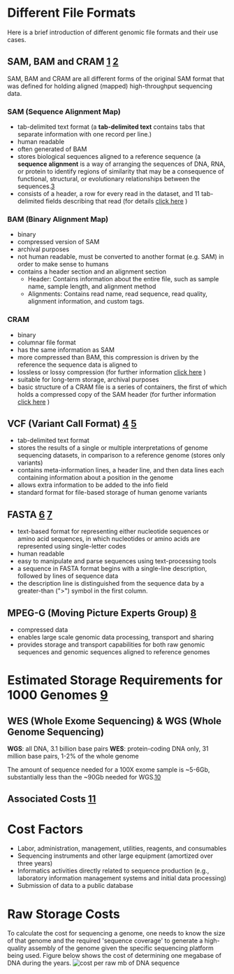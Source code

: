 # Different File Formats
Here is a brief introduction of different genomic file formats and their use cases.

## SAM, BAM and CRAM [1](https://gatk.broadinstitute.org/hc/en-us/articles/360035890791-SAM-or-BAM-or-CRAM-Mapped-sequence-data-formats) [2](https://learn.gencore.bio.nyu.edu/ngs-file-formats/sambam-format/)
SAM, BAM and CRAM are all different forms of the original SAM format that was defined for holding aligned (mapped) high-throughput sequencing data.

### SAM (Sequence Alignment Map)
- tab-delimited text format (a **tab-delimited text** contains tabs that separate information with one record per line.)
- human readable
- often generated of BAM
- stores biological sequences aligned to a reference sequence (a **sequence alignment** is a way of arranging the sequences of DNA, RNA, or protein to identify regions of similarity that may be a consequence of functional, structural, or evolutionary relationships between the sequences.[3](https://en.wikipedia.org/wiki/Sequence_alignment)
- consists of a header, a row for every read in the dataset, and 11 tab-delimited fields describing that read (for details [click here](https://en.wikipedia.org/wiki/SAM_(file_format)#Format) )

### BAM  (Binary Alignment Map)
- binary
- compressed version of SAM
- archival purposes
- not human readable, must be converted to another format (e.g. SAM) in order to make sense to humans
- contains a header section and an alignment section
  -	Header: Contains information about the entire file, such as sample name, sample length, and alignment method
  - Alignments: Contains read name, read sequence, read quality, alignment information, and custom tags.
  
### CRAM
- binary
- columnar file format
- has the same information as SAM
- more compressed than BAM, this compression is driven by the reference the sequence data is aligned to
- lossless or lossy compression (for further information [click here](https://www.uppmax.uu.se/support/user-guides/using-cram-to-compress-bam-files/) )
- suitable for long-term storage, archival purposes
- basic structure of a CRAM file is a series of containers, the first of which holds a compressed copy of the SAM header (for further information [click here](https://en.wikipedia.org/wiki/CRAM_(file_format)#File_format) )

## VCF (Variant Call Format) [4](https://samtools.github.io/hts-specs/VCFv4.2.pdf) [5](https://compbiozurich.org/UZH-BIO392/course-material/2020/2020-09-18-BIO392-files.pdf)
- tab-delimited text format
- stores the results of a single or multiple interpretations of genome sequencing datasets, in comparison to a reference genome (stores only variants)
- contains meta-information lines, a header line, and then data lines each containing information about a position in the genome
- allows extra information to be added to the info field
- standard format for file-based storage of human genome variants

## FASTA [6](https://en.wikipedia.org/wiki/FASTA_format) [7](https://zhanglab.ccmb.med.umich.edu/FASTA/)
- text-based format for representing either nucleotide sequences or amino acid sequences, in which nucleotides or amino acids are represented using single-letter codes
- human readable
- easy to manipulate and parse sequences using text-processing tools
- a sequence in FASTA format begins with a single-line description, followed by lines of sequence data
- the description line is distinguished from the sequence data by a greater-than (">") symbol in the first column.


## MPEG-G (Moving Picture Experts Group) [8](https://www.biorxiv.org/content/10.1101/426353v1.full.pdf)
- compressed data
- enables large scale genomic data processing, transport and sharing
- provides storage and transport capabilities for both raw genomic sequences and genomic sequences aligned to reference genomes

# Estimated Storage Requirements for 1000 Genomes [9](https://compbiozurich.org/UZH-BIO392/course-material/2020/2020-09-18-BIO392-files.pdf)
## WES (Whole Exome Sequencing) & WGS (Whole Genome Sequencing)
**WGS**: all DNA, 3.1 billion base pairs
**WES**: protein-coding DNA only, 31 million base pairs, 1-2% of the whole genome

The amount of sequence needed for a 100X exome sample is ~5-6Gb, substantially less than the ~90Gb needed for WGS.[10](https://allseq.com/kb/wgsvswes/)

## Associated Costs [11](https://www.genome.gov/about-genomics/fact-sheets/DNA-Sequencing-Costs-Data)
# Cost Factors 
- Labor, administration, management, utilities, reagents, and consumables
- Sequencing instruments and other large equipment (amortized over three years)
- Informatics activities directly related to sequence production (e.g., laboratory information management systems and initial data processing)
- Submission of data to a public database

# Raw Storage Costs 
To calculate the cost for sequencing a genome, one needs to know the size of that genome and the required 'sequence coverage' to generate a high-quality assembly of the genome given the specific sequencing platform being used. Figure below shows the cost of determining one megabase of DNA during the years.
![cost per raw mb of DNA sequence](https://www.genome.gov/sites/default/files/inline-images/Sequencing_Cost_per_Megabase_May2020.jpg)
